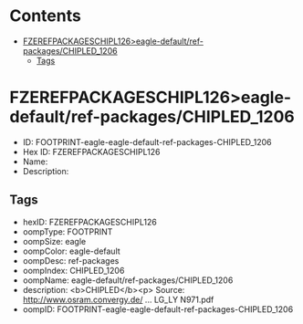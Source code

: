 



Contents
========

* [FZEREFPACKAGESCHIPL126>eagle-default/ref-packages/CHIPLED_1206](#fzerefpackageschipl126eagle-defaultref-packageschipled_1206)
	* [Tags](#tags)

# FZEREFPACKAGESCHIPL126>eagle-default/ref-packages/CHIPLED_1206

- ID: FOOTPRINT-eagle-eagle-default-ref-packages-CHIPLED_1206
- Hex ID: FZEREFPACKAGESCHIPL126
- Name: 
- Description: 

## Tags

- hexID: FZEREFPACKAGESCHIPL126
- oompType: FOOTPRINT
- oompSize: eagle
- oompColor: eagle-default
- oompDesc: ref-packages
- oompIndex: CHIPLED_1206
- oompName: eagle-default/ref-packages/CHIPLED_1206
- description: &lt;b&gt;CHIPLED&lt;/b&gt;&lt;p&gt;&#xD;
Source: http://www.osram.convergy.de/ ... LG_LY N971.pdf
- oompID: FOOTPRINT-eagle-eagle-default-ref-packages-CHIPLED_1206
